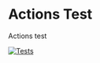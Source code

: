 # Actions Test

Actions test

[![Tests](https://github.com/natanfelles/actions/actions/workflows/tests.yml/badge.svg)](https://github.com/natanfelles/actions/actions/workflows/tests.yml)
